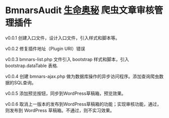 # BmnarsAudit [生命奥秘](http://www.lifeomics.com/) 爬虫文章审核管理插件 #

v0.0.1 创建入口文件，设计入口文件，引入样式和脚本等。

v0.0.2 修复插件地址（Plugin URI）错误

v0.0.3 bmnars-list.php 文件引入 bootstrap 样式和脚本，引入 bootstrap.dataTable 表格.

v0.0.4 创建 bmnars-ajax.php 做为数据库操作的异步访问程序。添加查询爬虫数据的SQL查询。

v0.0.5 添加预览按钮，同步到WordPress草稿箱，预览效果。

v0.0.6 取消上一版本的发布到WordPress草稿箱的功能；实现审核功能，通过，则发布到 WordPress 草稿箱。不通过，则不实习效果。